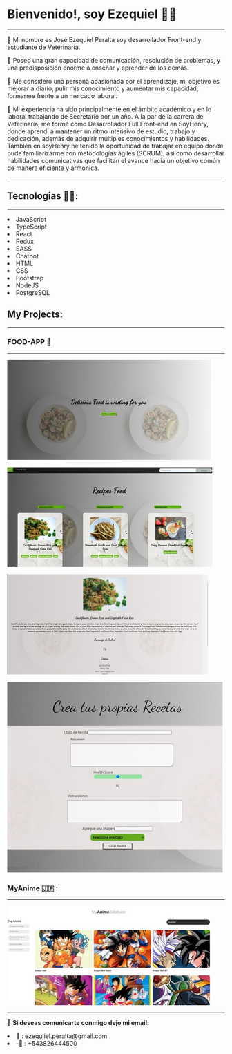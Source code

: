 # Bienvenido!, soy Ezequiel 👋🧑
____________________________
🔸 Mi nombre es José Ezequiel Peralta soy desarrollador Front-end y estudiante de Veterinaria. 

🔸 Poseo una gran capacidad de comunicación, resolución de problemas, y una predisposición enorme a enseñar y aprender de los demás. 

🔸 Me considero una persona apasionada por el aprendizaje, mi objetivo es mejorar a diario, pulir mis conocimiento y aumentar mis capacidad, formarme frente a un mercado laboral.

🔸 Mi experiencia ha sido principalmente en el ámbito académico y en lo laboral trabajando de Secretario por un año. A la par de la carrera de Veterinaria, me formé como Desarrollador Full Front-end en SoyHenry, donde aprendí a mantener un ritmo intensivo de estudio, trabajo y dedicación, además de adquirir múltiples conocimientos y habilidades. También en soyHenry he tenido la oportunidad de trabajar en equipo donde pude familiarizarme con metodologías ágiles (SCRUM), así como desarrollar habilidades comunicativas que facilitan el avance hacia un objetivo común de manera eficiente y armónica.
*****


## Tecnologias 🧑‍💻:
****
<div>
  <li>JavaScript</li>
  <li>TypeScript</li>
  <li>React</li>
  <li>Redux</li>
  <li>SASS</li>
  <li>Chatbot</li>
  <li>HTML</li>
  <li>CSS</li>
  <li>Bootstrap</li>
  <li>NodeJS</li>
  <li>PostgreSQL</li>
  
  
 </div>
<div>



## My Projects:
  ***
### FOOD-APP 🍝
****
![ScreenShot](/Assets/landing%20(1).jpg)

![ScreenShot](/Assets/foodRecipe%20(1).jpg)

![ScreenShot](/Assets/detai%20(1).jpg)

![ScreenShot](/Assets/Food%20(2).jpg)



### MyAnime 🇯🇵 :
***


 ![ScreenShot](/Assets/photo_5139057249203890914_w%20(3).jpg)

****
🔸<b> Si deseas comunicarte conmigo dejo mi email:</b>
<li>📩 : ezequiiel.peralta@gmail.com</li>
<li>-📱 : +543826444500</li>


